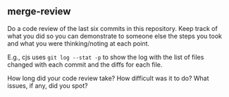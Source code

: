 merge-review
-------------

Do a code review of the last six commits in this repository.
Keep track of what you did so you can demonstrate to someone
else the steps you took and what you were thinking/noting at
each point.

E.g., cjs uses `git log --stat -p` to show the log with the list of
files changed with each commit and the diffs for each file.

How long did your code review take? How difficult was it to do?
What issues, if any, did you spot?
